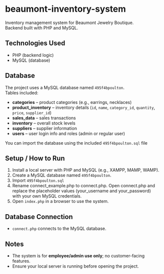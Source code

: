 # beaumont-inventory-system

Inventory management system for Beaumont Jewelry Boutique.  
Backend built with PHP and MySQL.

## Technologies Used
- PHP (backend logic)
- MySQL (database)

## Database

The project uses a MySQL database named `495f4bpoulton`.  
Tables included:

- **categories** – product categories (e.g., earrings, necklaces)  
- **product_inventory** – inventory details (`id`, `name`, `category_id`, `quantity`, `price`, `supplier_id`)  
- **sales_data** – sales transactions  
- **inventory** – overall stock levels  
- **suppliers** – supplier information  
- **users** – user login info and roles (admin or regular user)  

You can import the database using the included `495f4bpoulton.sql` file

## Setup / How to Run

1. Install a local server with PHP and MySQL (e.g., XAMPP, MAMP, WAMP).  
2. Create a MySQL database named `495f4bpoulton`.  
3. Import `495f4bpoulton.sql` 
4. Rename connect_example.php to connect.php. Open connect.php and replace the placeholder values (your_username and your_password) with your own MySQL credentials. 
5. Open `index.php` in a browser to use the system.

## Database Connection

- `connect.php` connects to the MySQL database.  

## Notes

- The system is for **employee/admin use only**; no customer-facing features.  
- Ensure your local server is running before opening the project.

